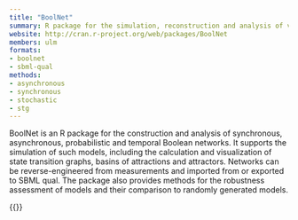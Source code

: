 ```yaml
---
title: "BoolNet"
summary: R package for the simulation, reconstruction and analysis of various types of Boolean networks
website: http://cran.r-project.org/web/packages/BoolNet
members: ulm
formats: 
- boolnet
- sbml-qual
methods:
- asynchronous
- synchronous
- stochastic
- stg
---
```


BoolNet is an R package for the construction
and analysis of synchronous, asynchronous, probabilistic and temporal Boolean networks.
It supports the simulation of such models, including the calculation and visualization of
state transition graphs, basins of attractions and attractors.
Networks can be reverse-engineered from measurements and imported from or exported to SBML qual.
The package also provides methods for the robustness assessment of models and their comparison
to randomly generated models.

{{<ref Mussel2010>}}



